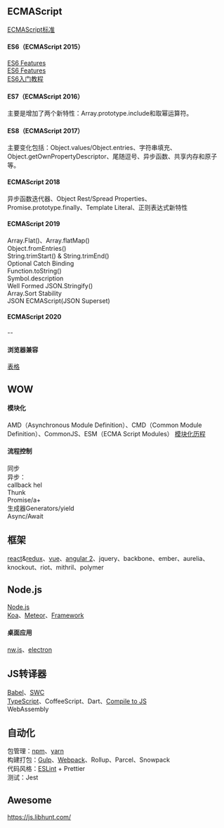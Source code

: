 ## ECMAScript
[ECMAScript标准](https://tc39.github.io/ecma262/)   

#### ES6（ECMAScript 2015）
[ES6 Features](https://github.com/lukehoban/es6features)   
[ES6 Features](https://github.com/rse/es6-features)   
[ES6入门教程](http://es6.ruanyifeng.com/)   

#### ES7（ECMAScript 2016）
主要是增加了两个新特性：Array.prototype.include和取幂运算符。   

#### ES8（ECMAScript 2017）
主要变化包括：Object.values/Object.entries、字符串填充、Object.getOwnPropertyDescriptor、尾随逗号、异步函数、共享内存和原子等。   

#### ECMAScript 2018
异步函数迭代器、Object Rest/Spread Properties、Promise.prototype.finally、Template Literal、正则表达式新特性

#### ECMAScript 2019
Array.Flat()、Array.flatMap()   
Object.fromEntries()   
String.trimStart() & String.trimEnd()   
Optional Catch Binding   
Function.toString()   
Symbol.description   
Well Formed JSON.Stringify()   
Array.Sort Stability   
JSON ECMAScript(JSON Superset)   

#### ECMAScript 2020
--   

#### 浏览器兼容
[表格](http://kangax.github.io/compat-table/)   

## WOW
#### 模块化
AMD（Asynchronous Module Definition）、CMD（Common Module Definition）、CommonJS、ESM（ECMA Script Modules）
[模块化历程](http://www.cnblogs.com/lvdabao/p/js-modules-develop.html) 

#### 流程控制  
   同步   
   异步：   
      callback hel   
      Thunk   
      Promise/a+   
      生成器Generators/yield   
      Async/Await   

## 框架
[react](https://reactjs.org/)&[redux](https://redux.js.org)、[vue](https://cn.vuejs.org/)、[angular 2](https://angular.io/)、jquery、backbone、ember、aurelia、knockout、riot、mithril、polymer   

## Node.js
[Node.js](https://nodejs.org/)   
[Koa](https://koajs.com/)、[Meteor](https://www.meteor.com/)、[Framework](http://nodeframework.com/)   

#### 桌面应用
[nw.js](https://nwjs.io/)、[electron](https://electronjs.org/)   

## JS转译器
[Babel](https://babeljs.io/)、[SWC](https://github.com/swc-project/swc)   
[TypeScript](http://www.typescriptlang.org/)、CoffeeScript、Dart、[Compile to JS](https://github.com/jashkenas/coffeescript/wiki/List-of-languages-that-compile-to-JS)   
WebAssembly   

## 自动化
包管理：[npm](https://www.npmjs.com/)、[yarn](https://www.yarnpkg.com/)   
构建打包：[Gulp](https://gulpjs.com/)、[Webpack](https://webpack.js.org/)、Rollup、Parcel、Snowpack   
代码风格：[ESLint](https://eslint.org/) + Prettier   
测试：Jest   

## Awesome
https://js.libhunt.com/   

